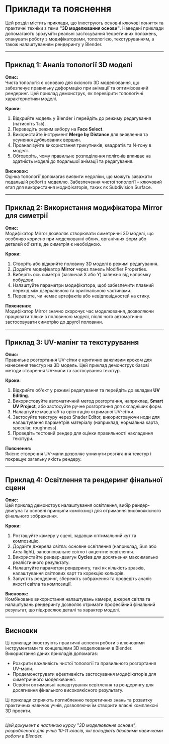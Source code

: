 # Приклади та пояснення

Цей розділ містить приклади, що ілюструють основні ключові поняття та практичні техніки з теми **"3D моделювання основи"**. Наведені приклади допомагають зрозуміти реальні застосування теоретичних положень, опанувати роботу з модифікаторами, топологією, текстуруванням, а також налаштуванням рендерингу у Blender.

---

## Приклад 1: Аналіз топології 3D моделі

**Опис:**  
Чиста топологія є основою для якісного 3D моделювання, що забезпечує правильну деформацію при анімації та оптимізований рендеринг. Цей приклад демонструє, як перевірити топологічні характеристики моделі.

**Кроки:**

1. Відкрийте модель у Blender і перейдіть до режиму редагування (натисніть `Tab`).
2. Переведіть режим вибору на **Face Select**.
3. Використайте інструмент **Merge by Distance** для виявлення та усунення дубльованих вершин.
4. Проаналізуйте використання трикутників, квадратів та N-гону в моделі.
5. Обговоріть, чому правильне розподілення полігонів впливає на здатність моделі до подальшої анімації та редагування.

**Висновок:**  
Оцінка топології допомагає виявити недоліки, що можуть заважати подальшій роботі з моделлю. Забезпечення чистої топології – ключовий етап для використання модифікаторів, таких як Subdivision Surface.

---

## Приклад 2: Використання модифікатора Mirror для симетрії

**Опис:**  
Модифікатор Mirror дозволяє створювати симетричні 3D моделі, що особливо корисно при моделюванні облич, органічних форм або деталей об'єктів, де симетрія є необхідною.

**Кроки:**

1. Створіть або відкрийте половину 3D моделі в режимі редагування.
2. Додайте модифікатор **Mirror** через панель Modifier Properties.
3. Виберіть ось симетрії (зазвичай X або Y) залежно від напрямку побудови.
4. Налаштуйте параметри модифікатора, щоб забезпечити плавний перехід між дзеркальною та оригінальною частинами.
5. Перевірте, чи немає артефактів або невідповідностей на стику.

**Пояснення:**  
Модифікатор Mirror значно скорочує час моделювання, дозволяючи працювати тільки з половиною моделі, після чого автоматично застосовувати симетрію до другої половини.

---

## Приклад 3: UV-мапінг та текстурування

**Опис:**  
Правильне розгортання UV-сітки є критично важливим кроком для нанесення текстур на 3D модель. Цей приклад демонструє базові методи створення UV-мапи та застосування текстур.

**Кроки:**

1. Відкрийте об'єкт у режимі редагування та перейдіть до вкладки **UV Editing**.
2. Використовуйте автоматичний метод розгортання, наприклад, **Smart UV Project**, або застосуйте ручне розгортання для складніших форм.
3. Налаштуйте масштаб та орієнтацію отриманої UV-сітки.
4. Застосуйте текстуру через Shader Editor, використовуючи ноди для налаштування параметрів матеріалу (наприклад, нормальна карта, specular, roughness).
5. Проведіть тестовий рендер для оцінки правильності накладення текстури.

**Пояснення:**  
Якісне створення UV-мапи дозволяє уникнути розтягання текстур і покращує загальну якість рендеру.

---

## Приклад 4: Освітлення та рендеринг фінальної сцени

**Опис:**  
Цей приклад демонструє налаштування освітлення, вибір рендер-двигуна та основні принципи композиції для отримання високоякісного фінального зображення.

**Кроки:**

1. Розташуйте камеру у сцені, задавши оптимальний кут та композицію.
2. Додайте джерела світла: основне освітлення (наприклад, Sun або Area light), заповнювальне світло і акцентне освітлення.
3. Використайте рендер-двигун **Cycles** для досягнення максимально реалістичного результату.
4. Налаштуйте параметри рендерингу, такі як кількість зразків, налаштування світлових карт та корекцію кольорів.
5. Запустіть рендеринг, збережіть зображення та проведіть аналіз якості світла та композиції.

**Висновок:**  
Комбіноване використання налаштувань камери, джерел світла та налаштувань рендерингу дозволяє отримати професійний фінальний результат, що підкреслює деталі та характер моделі.

---

## Висновки

Ці приклади ілюструють практичні аспекти роботи з ключовими інструментами та концепціями 3D моделювання в Blender. Використання даних прикладів допомагає:

- Розкрити важливість чистої топології та правильного розгортання UV-мапи.
- Продемонструвати ефективність застосування модифікаторів для симетричного моделювання.
- Освоїти оптимальні налаштування освітлення та рендерингу для досягнення фінального високоякісного результату.

Ці приклади сприяють поглибленню теоретичних знань та розвитку практичних навичок учнів, дозволяючи їм створити власні комплексні 3D проєкти.

---

*Цей документ є частиною курсу "3D моделювання основи", розробленого для учнів 10-11 класів, які володіють базовими навичками роботи в Blender.*

